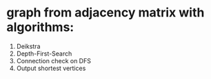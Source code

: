 # graph from adjacency matrix with algorithms:
1) Deikstra
2) Depth-First-Search
3) Connection check on DFS
4) Output shortest vertices
